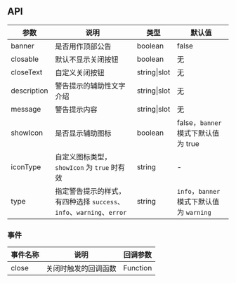 
## API

| 参数 | 说明 | 类型 | 默认值 |
| --- | --- | --- | --- |
| banner | 是否用作顶部公告 | boolean | false |
| closable | 默认不显示关闭按钮 | boolean | 无 |
| closeText | 自定义关闭按钮 | string\|slot | 无 |
| description | 警告提示的辅助性文字介绍 | string\|slot | 无 |
| message | 警告提示内容 | string\|slot | 无 |
| showIcon | 是否显示辅助图标 | boolean | false，`banner` 模式下默认值为 true |
| iconType | 自定义图标类型，`showIcon` 为 `true` 时有效 | string | - |
| type | 指定警告提示的样式，有四种选择 `success`、`info`、`warning`、`error` | string | `info`，`banner` 模式下默认值为 `warning` |

### 事件
| 事件名称 | 说明 | 回调参数 |
| --- | --- | --- |
| close | 关闭时触发的回调函数 | Function |
